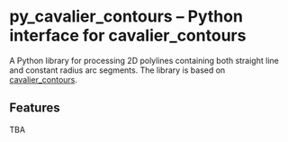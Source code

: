 # py_cavalier_contours – Python interface for cavalier_contours

A Python library for processing 2D polylines containing both straight line and
constant radius arc segments. The library is based on
[cavalier_contours](https://github.com/jbuckmccready/cavalier_contours).

## Features

TBA

